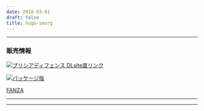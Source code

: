 ```yaml
---
date: 2018-03-01
draft: false
title: hugo-smorg
---
```


<hr>

<h3>販売情報</h3>

<a href="https://www.dlsite.com/maniax/work/=/product_id/RJ241680.html"
target="_blank"><img src="https://www.dlsite.com/img/dlsite1.gif"
border="0" alt="プリシアディフェンス DLsite直リンク"></a>


<a href="http://www.istudio.jp/cat13/cat842/" target="_blank">![パッケージ版](/images/000b_istudio.gif)</a>

<a href="https://www.dmm.co.jp/dc/doujin/-/detail/=/cid=d_156101/panzersoft-001">FANZA</a>

<hr>

<!-- ![Pricia Defence Title Image](/project/priciadefence/images/pricia_dlsite_title.jpg) -->

<!-- <iframe width="560" height="460.02547770701" src="https://chobit.cc/embed/ku9oc/ankcr11c" frameborder="0" allowfullscreen></iframe> -->

<hr>

<!--
[Hugo-smorg]: https://github.com/solutionroute/hugo-smorg
[Bulma]: https://bulma.io/
[Bulmaswatch]: https://jenil.github.io/bulmaswatch/
-->

